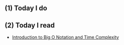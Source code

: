 ## (1) Today I do

## (2) Today I read

- [Introduction to Big O Notation and Time Complexity](https://www.youtube.com/watch?v=D6xkbGLQesk&t=1899s&list=WL&index=15)